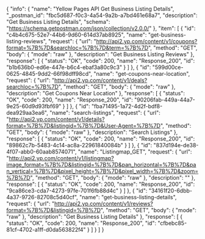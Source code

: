 {
  "info": {
    "name": "Yellow Pages API Get Business Listing Details",
    "_postman_id": "fbc5d687-f0c3-4a54-9a2b-a7bd461e68a7",
    "description": "Get Business Listing Details",
    "schema": "https://schema.getpostman.com/json/collection/v2.0.0/"
  },
  "item": [
    {
      "id": "c4b4c675-52e7-44b6-9d60-614d37ab8925",
      "name": "get-business-listing-reviews",
      "request": {
        "url": "http://api2.yp.com/content/v1/coupons?format=%7B%7D&searchloc=%7B%7D&term=%7B%7D",
        "method": "GET",
        "body": {
          "mode": "raw"
        },
        "description": "Get Business Listing Reviews"
      },
      "response": [
        {
          "status": "OK",
          "code": 200,
          "name": "Response_200",
          "id": "b1b636b0-ed6e-447e-b6c4-ebaf3a80c9c3"
        }
      ]
    },
    {
      "id": "599d00ce-0625-4845-9dd2-66f98dff98cd",
      "name": "get-coupons-near-location",
      "request": {
        "url": "http://api2.yp.com/content/v1/deals?searchloc=%7B%7D",
        "method": "GET",
        "body": {
          "mode": "raw"
        },
        "description": "Get Coupons Near Location"
      },
      "response": [
        {
          "status": "OK",
          "code": 200,
          "name": "Response_200",
          "id": "90206fab-449a-44a7-9e25-60d9d93fbf69"
        }
      ]
    },
    {
      "id": "fba71495-1a72-4d2f-bdf8-dea929aa3ea6",
      "name": "search-listings",
      "request": {
        "url": "http://api2.yp.com/content/v1/details?format=%7B%7D&listingid=%7B%7D&User-Agent=%7B%7D",
        "method": "GET",
        "body": {
          "mode": "raw"
        },
        "description": "Search Listings"
      },
      "response": [
        {
          "status": "OK",
          "code": 200,
          "name": "Response_200",
          "id": "89862c7b-5483-4c14-ac8a-22961840084b"
        }
      ]
    },
    {
      "id": "837d194e-de38-4f07-abb0-60aab8574071",
      "name": "Listingmap_GET",
      "request": {
        "url": "http://api2.yp.com/content/v1/listingmap?image_format=%7B%7D&listingid=%7B%7D&pan_horizontal=%7B%7D&pan_vertical=%7B%7D&pixel_height=%7B%7D&pixel_width=%7B%7D&zoom=%7B%7D",
        "method": "GET",
        "body": {
          "mode": "raw"
        },
        "description": ""
      },
      "response": [
        {
          "status": "OK",
          "code": 200,
          "name": "Response_200",
          "id": "9ca86ce3-cda7-4273-97fe-701f6fb88d4c"
        }
      ]
    },
    {
      "id": "34161f20-6dbb-4a37-9726-82708c5d40cf",
      "name": "get-business-listing-details",
      "request": {
        "url": "http://api2.yp.com/content/v1/reviews?format=%7B%7D&listingid=%7B%7D",
        "method": "GET",
        "body": {
          "mode": "raw"
        },
        "description": "Get Business Listing Details"
      },
      "response": [
        {
          "status": "OK",
          "code": 200,
          "name": "Response_200",
          "id": "cfbebc85-81cf-4702-a1ff-d0da563822f4"
        }
      ]
    }
  ]
}
